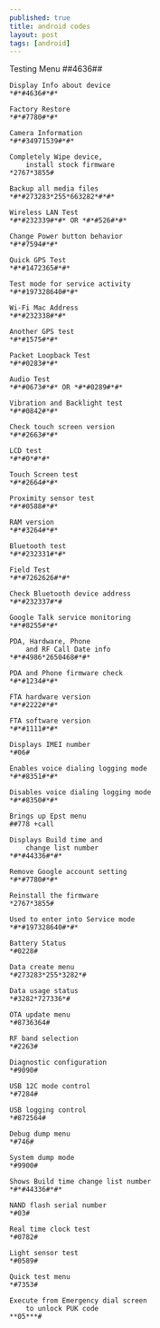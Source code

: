 ```yaml
---
published: true
title: android codes
layout: post
tags: [android]
---
```

Testing Menu
	*#*#4636#*#*
	
	Display Info about device                            
	*#*#4636#*#*
	
	Factory Restore                                                   
	*#*#7780#*#*
	
	Camera Information                                                          
	*#*#34971539#*#*
	
	Completely Wipe device, 
        install stock firmware
	*2767*3855#
	
	Backup all media files
	*#*#273283*255*663282*#*#*
	
	Wireless LAN Test
	*#*#232339#*#* OR *#*#526#*#*
	
	Change Power button behavior
	*#*#7594#*#*
	
	Quick GPS Test
	*#*#1472365#*#*
	
	Test mode for service activity
	*#*#197328640#*#*
	
	Wi-Fi Mac Address
	*#*#232338#*#*
	
	Another GPS test
	*#*#1575#*#*
	
	Packet Loopback Test
	*#*#0283#*#*
	
	Audio Test
	*#*#0673#*#* OR *#*#0289#*#*
	
	Vibration and Backlight test
	*#*#0842#*#*
	
	Check touch screen version
	*#*#2663#*#*
	
	LCD test
	*#*#0*#*#*
	
	Touch Screen test
	*#*#2664#*#*
	
	Proximity sensor test
	*#*#0588#*#*
	
	RAM version
	*#*#3264#*#*
		
	Bluetooth test
	*#*#232331#*#*
	
	Field Test
	*#*#7262626#*#*
	
	Check Bluetooth device address
	*#*#232337#*#
	
	Google Talk service monitoring
	*#*#8255#*#*
	
	PDA, Hardware, Phone 
        and RF Call Date info
	*#*#4986*2650468#*#*
	
	PDA and Phone firmware check
	*#*#1234#*#*
	
	FTA hardware version
	*#*#2222#*#*
	
	FTA software version
	*#*#1111#*#*
	
	Displays IMEI number
	*#06#
	
	Enables voice dialing logging mode
	*#*#8351#*#*
	
	Disables voice dialing logging mode
	*#*#8350#*#*
	
	Brings up Epst menu
	##778 +call
	
	Displays Build time and 
        change list number
	*#*#44336#*#*
	
	Remove Google account setting
	*#*#7780#*#*
	
	Reinstall the firmware
	*2767*3855#
	
	Used to enter into Service mode
	*#*#197328640#*#*
	
	Battery Status
	*#0228#
	
	Data create menu
	*#273283*255*3282*#
	
	Data usage status
	*#3282*727336*#
	
	OTA update menu
	*#8736364#
	
	RF band selection
	*#2263#
	
	Diagnostic configuration
	*#9090#
	
	USB 12C mode control
	*#7284#
	
	USB logging control
	*#872564#
	
	Debug dump menu
	*#746#
	
	System dump mode
	*#9900#
	
	Shows Build time change list number
	*#*#44336#*#*
	
	NAND flash serial number
	*#03#
	
	Real time clock test
	*#0782#
	
	Light sensor test
	*#0589#
	
	Quick test menu
	*#7353#
	
	Execute from Emergency dial screen 
        to unlock PUK code
	**05***#